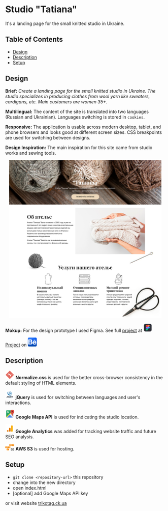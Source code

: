 # Studio "Tatiana"
It's a landing page for the small knitted studio in Ukraine. 
 
## Table of Contents

* [Design](#design)
* [Description](#description)
* [Setup](#setup)

## Design
  **Brief:** _Create a landing page for the small knitted studio in Ukraine. The studio specializes in producing clothes from wool yarn like sweaters, cardigans, etc. Main customers are women 35+._
  
  **Multilingual:** The content of the site is translated into two languages (Russian and Ukrainian). Languages switching is stored in `cookies`.
  
  **Responsive:** The application is usable across modern desktop, tablet, and phone browsers and looks good at different screen sizes. CSS breakpoints are used for switching between designs.
  
  **Design Inspiration:**
  The main inspiration for this site came from studio works and sewing tools.
  
  <p align="center"><img src="https://raw.githubusercontent.com/mouseProgrammouse/studioTatiana/master/readme/Desktop.jpg" width="480"/></p>
  
  
  **Mokup:**
  For the design prototype I used Figma. See full [project](https://www.figma.com/file/FRTkY43ZibhqbDXQQYd0rEqI/Untitled?node-id=0%3A1) at <img src="https://raw.githubusercontent.com/mouseProgrammouse/readme/master/icons/figma-logo.png" width="28"/>
  
  [Project](https://www.behance.net/alyonatymo0d33) on  <img src="https://raw.githubusercontent.com/mouseProgrammouse/readme/master/icons/behance-logo.png" width="28"/>

## Description
 <img src="https://raw.githubusercontent.com/mouseProgrammouse/readme/master/icons/normalize.png" width="28"/> **Normalize.css** is used for the better cross-browser consistency in the default styling of HTML elements.
 
 <img src="https://raw.githubusercontent.com/mouseProgrammouse/readme/master/icons/jquery.png" width="28"/> **jQuery** is used for switching between languages and user's interactions.
 
 <img src="https://raw.githubusercontent.com/mouseProgrammouse/readme/master/icons/google-map-API.png" width="28"/> **Google Maps API** is used for indicating the studio location.
 
 <img src="https://raw.githubusercontent.com/mouseProgrammouse/readme/master/icons/analitics.png" width="28"/> **Google Analytics** was added for tracking website traffic and future SEO analysis.

 <img src="https://raw.githubusercontent.com/mouseProgrammouse/readme/master/icons/amazon-web-services.png" width="28"/> **AWS S3** is used for hosting.
 
## Setup

* `git clone <repository-url>` this repository
* change into the new directory
* open index.html
* [optional] add Google Maps API key

or visit website [trikotag.ck.ua](http://trikotag.ck.ua)
